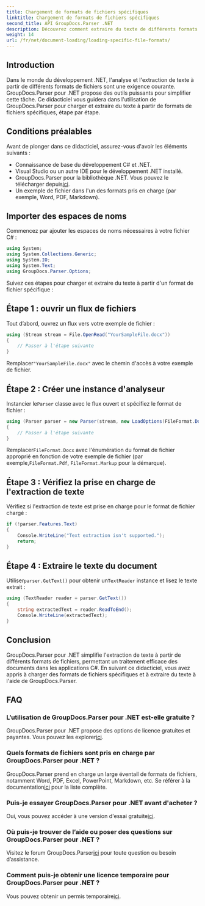 ```yaml
---
title: Chargement de formats de fichiers spécifiques
linktitle: Chargement de formats de fichiers spécifiques
second_title: API GroupDocs.Parser .NET
description: Découvrez comment extraire du texte de différents formats de fichiers dans .NET à l'aide de GroupDocs.Parser. Tutoriel étape par étape pour un traitement efficace des documents.
weight: 14
url: /fr/net/document-loading/loading-specific-file-formats/
---
```

## Introduction
Dans le monde du développement .NET, l'analyse et l'extraction de texte à partir de différents formats de fichiers sont une exigence courante. GroupDocs.Parser pour .NET propose des outils puissants pour simplifier cette tâche. Ce didacticiel vous guidera dans l'utilisation de GroupDocs.Parser pour charger et extraire du texte à partir de formats de fichiers spécifiques, étape par étape.
## Conditions préalables
Avant de plonger dans ce didacticiel, assurez-vous d'avoir les éléments suivants :
- Connaissance de base du développement C# et .NET.
- Visual Studio ou un autre IDE pour le développement .NET installé.
-  GroupDocs.Parser pour la bibliothèque .NET. Vous pouvez le télécharger depuis[ici](https://releases.groupdocs.com/parser/net/).
- Un exemple de fichier dans l'un des formats pris en charge (par exemple, Word, PDF, Markdown).

## Importer des espaces de noms
Commencez par ajouter les espaces de noms nécessaires à votre fichier C# :
```csharp
using System;
using System.Collections.Generic;
using System.IO;
using System.Text;
using GroupDocs.Parser.Options;
```

Suivez ces étapes pour charger et extraire du texte à partir d'un format de fichier spécifique :
## Étape 1 : ouvrir un flux de fichiers
Tout d’abord, ouvrez un flux vers votre exemple de fichier :
```csharp
using (Stream stream = File.OpenRead("YourSampleFile.docx"))
{
    // Passer à l'étape suivante
}
```
 Remplacer`"YourSampleFile.docx"` avec le chemin d'accès à votre exemple de fichier.
## Étape 2 : Créer une instance d'analyseur
 Instancier le`Parser` classe avec le flux ouvert et spécifiez le format de fichier :
```csharp
using (Parser parser = new Parser(stream, new LoadOptions(FileFormat.Docx)))
{
    // Passer à l'étape suivante
}
```
 Remplacer`FileFormat.Docx` avec l'énumération du format de fichier approprié en fonction de votre exemple de fichier (par exemple,`FileFormat.Pdf`, `FileFormat.Markup` pour la démarque).
## Étape 3 : Vérifiez la prise en charge de l'extraction de texte
Vérifiez si l'extraction de texte est prise en charge pour le format de fichier chargé :
```csharp
if (!parser.Features.Text)
{
    Console.WriteLine("Text extraction isn't supported.");
    return;
}
```
## Étape 4 : Extraire le texte du document
 Utiliser`parser.GetText()` pour obtenir un`TextReader` instance et lisez le texte extrait :
```csharp
using (TextReader reader = parser.GetText())
{
    string extractedText = reader.ReadToEnd();
    Console.WriteLine(extractedText);
}
```

## Conclusion
GroupDocs.Parser pour .NET simplifie l'extraction de texte à partir de différents formats de fichiers, permettant un traitement efficace des documents dans les applications C#. En suivant ce didacticiel, vous avez appris à charger des formats de fichiers spécifiques et à extraire du texte à l'aide de GroupDocs.Parser.

## FAQ
### L’utilisation de GroupDocs.Parser pour .NET est-elle gratuite ?
GroupDocs.Parser pour .NET propose des options de licence gratuites et payantes. Vous pouvez les explorer[ici](https://purchase.groupdocs.com/buy).
### Quels formats de fichiers sont pris en charge par GroupDocs.Parser pour .NET ?
 GroupDocs.Parser prend en charge un large éventail de formats de fichiers, notamment Word, PDF, Excel, PowerPoint, Markdown, etc. Se référer à la documentation[ici](https://tutorials.groupdocs.com/parser/net/) pour la liste complète.
### Puis-je essayer GroupDocs.Parser pour .NET avant d'acheter ?
 Oui, vous pouvez accéder à une version d'essai gratuite[ici](https://releases.groupdocs.com/).
### Où puis-je trouver de l’aide ou poser des questions sur GroupDocs.Parser pour .NET ?
 Visitez le forum GroupDocs.Parser[ici](https://forum.groupdocs.com/c/parser/17) pour toute question ou besoin d’assistance.
### Comment puis-je obtenir une licence temporaire pour GroupDocs.Parser pour .NET ?
 Vous pouvez obtenir un permis temporaire[ici](https://purchase.groupdocs.com/temporary-license/).